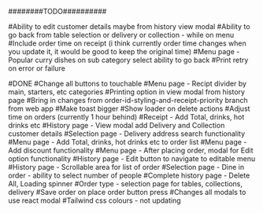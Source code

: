 ########TODO##########

#Ability to edit customer details maybe from history view modal
#Ability to go back from table selection or delivery or collection - while on menu
#Include order time on receipt (i think currently order time changes when you update it, it would be good to keep the original time)
#Menu page - Popular curry dishes on sub category select ability to go back
#Print retry on error or failure

#DONE
#Change all buttons to touchable
#Menu page - Recipt divider by main, starters, etc categories
#Printing option in view modal from history page
#Bring in changes from order-id-styling-and-receipt-priority branch from web app
#Make toast bigger
#Show loader on delete actions
#Adjust time on orders (currently 1 hour behind)
#Receipt - Add Total, drinks, hot drinks etc
#History page - View modal add Delivery and Collection customer details
#Selection page - Delivery address search functionality
#Menu page - Add Total, drinks, hot drinks etc to order list
#Menu page - Add discount functionality
#Menu page - After placing order, modal for Edit option functionality
#History page - Edit button to navigate to editable menu
#History page - Scrollable area for list of order
#Selection page - Dine in order - ability to select number of people
#Complete history page - Delete All, Loading spinner
#Order type - selection page for tables, collections, delivery
#Save order on place order button press
#Changes all modals to use react modal
#Tailwind css colours - not updating
